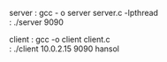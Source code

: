 server : gcc - o server server.c -lpthread  
       : ./server 9090

client : gcc -o client client.c  
       : ./client 10.0.2.15 9090 hansol
